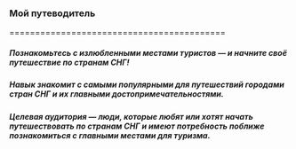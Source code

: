 <h3><strong>Мой путеводитель</strong></h3>
==========================================
<h5>Познакомьтесь с излюбленными местами туристов — и начните своё путешествие по странам СНГ!</h5>

<h5>Навык знакомит с самыми популярными для путешествий городами стран СНГ и их главными достопримечательностями.</h5>

<h5>Целевая аудитория — люди, которые любят или хотят начать путешествовать по странам СНГ и имеют потребность поближе познакомиться с главными местами для туризма.</h5>
